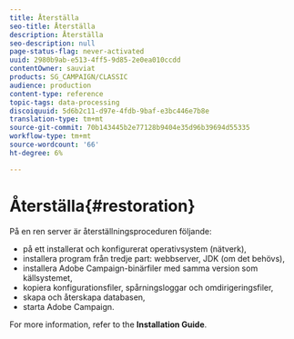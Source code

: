 ```yaml
---
title: Återställa
seo-title: Återställa
description: Återställa
seo-description: null
page-status-flag: never-activated
uuid: 2980b9ab-e513-4ff5-9d85-2e0ea010ccdd
contentOwner: sauviat
products: SG_CAMPAIGN/CLASSIC
audience: production
content-type: reference
topic-tags: data-processing
discoiquuid: 5d6b2c11-d97e-4fdb-9baf-e3bc446e7b8e
translation-type: tm+mt
source-git-commit: 70b143445b2e77128b9404e35d96b39694d55335
workflow-type: tm+mt
source-wordcount: '66'
ht-degree: 6%

---
```



# Återställa{#restoration}

På en ren server är återställningsproceduren följande:

* på ett installerat och konfigurerat operativsystem (nätverk),
* installera program från tredje part: webbserver, JDK (om det behövs),
* installera Adobe Campaign-binärfiler med samma version som källsystemet,
* kopiera konfigurationsfiler, spårningsloggar och omdirigeringsfiler,
* skapa och återskapa databasen,
* starta Adobe Campaign.

For more information, refer to the **Installation Guide**.

